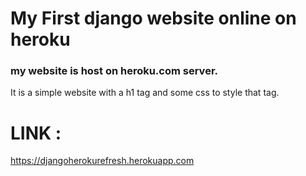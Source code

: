 # My First django website online on heroku

### my website is host on heroku.com server.

It is a simple website with a h1 tag and some css to style that tag.

# LINK : 
https://djangoherokurefresh.herokuapp.com